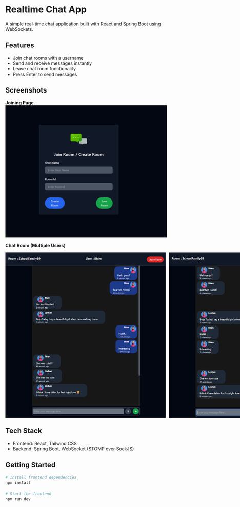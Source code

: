 # Realtime Chat App

A simple real-time chat application built with React and Spring Boot using WebSockets.

## Features

- Join chat rooms with a username
- Send and receive messages instantly
- Leave chat room functionality
- Press Enter to send messages

## Screenshots

**Joining Page**  
<img src="./public/login.png" alt="Login Screenshot" width="800"/>

**Chat Room (Multiple Users)**  
<div style="display: flex; gap: 10px;">
  <img src="./public/bhim.png" alt="Chat Screenshot 1" width="500"/>
  <img src="./public/bijay.png" alt="Chat Screenshot 2" width="500"/>
  <img src="./public/lochan.png" alt="Chat Screenshot 3" width="500"/>
</div>


## Tech Stack

- Frontend: React, Tailwind CSS
- Backend: Spring Boot, WebSocket (STOMP over SockJS)

## Getting Started

```bash
# Install frontend dependencies
npm install

# Start the frontend
npm run dev
